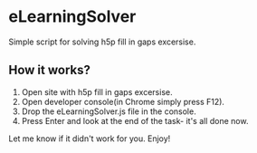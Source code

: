 # eLearningSolver
Simple script for solving h5p fill in gaps excersise. 

## How it works?
1. Open site with h5p fill in gaps excersise.
2. Open developer console(in Chrome simply press F12).
3. Drop the eLearningSolver.js file in the console.
4. Press Enter and look at the end of the task- it's all done now.

Let me know if it didn't work for you. Enjoy!
